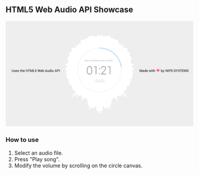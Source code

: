 ## HTML5 Web Audio API Showcase

![Screenshot of the Project](screenshot.png)

### How to use

1. Select an audio file.
2. Press "Play song".
3. Modify the volume by scrolling on the circle canvas.
